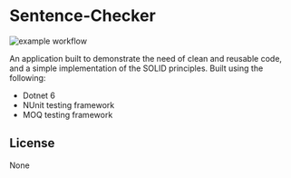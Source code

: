 # Sentence-Checker

![example workflow](https://github.com/kiranjagz/sentence-chcker/actions/workflows/dotnet.yml/badge.svg)

An application built to demonstrate the need of clean and reusable code, and a simple implementation of the SOLID principles.
Built using the following:

 - Dotnet 6
 - NUnit testing framework
 - MOQ testing framework

## License

None
